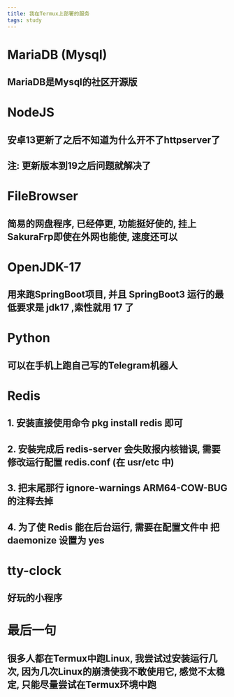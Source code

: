 ```yaml
---
title: 我在Termux上部署的服务
tags: study
---
```

# MariaDB (Mysql)
## MariaDB是Mysql的社区开源版


# NodeJS
## 安卓13更新了之后不知道为什么开不了httpserver了
## 注: 更新版本到19之后问题就解决了


# FileBrowser
## 简易的网盘程序, 已经停更, 功能挺好使的, 挂上SakuraFrp即使在外网也能使, 速度还可以


# OpenJDK-17 
## 用来跑SpringBoot项目, 并且 SpringBoot3 运行的最低要求是 jdk17 ,索性就用 17 了


# Python 
## 可以在手机上跑自己写的Telegram机器人


# Redis
## 1. 安装直接使用命令 pkg install redis 即可
## 2. 安装完成后 redis-server 会失败报内核错误, 需要修改运行配置 redis.conf  (在 usr/etc 中)
## 3. 把末尾那行 ignore-warnings ARM64-COW-BUG 的注释去掉
## 4. 为了使 Redis 能在后台运行, 需要在配置文件中 把 daemonize 设置为 yes

# tty-clock
## 好玩的小程序


# 最后一句
## 很多人都在Termux中跑Linux, 我尝试过安装运行几次, 因为几次Linux的崩溃使我不敢使用它, 感觉不太稳定, 只能尽量尝试在Termux环境中跑

